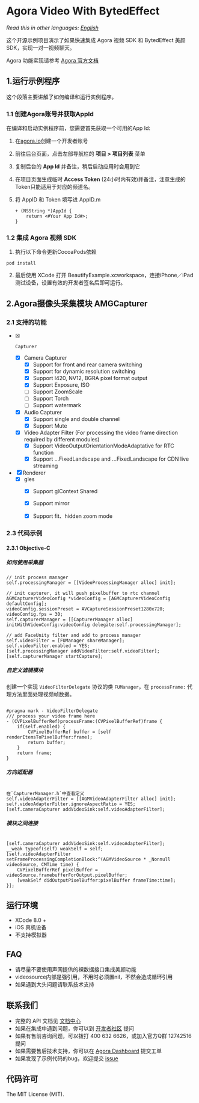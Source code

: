 # Agora Video With BytedEffect

*Read this in other languages: [English](README.md)*

这个开源示例项目演示了如果快速集成 Agora 视频 SDK 和 BytedEffect 美颜 SDK，实现一对一视频聊天。

Agora 功能实现请参考 [Agora 官方文档](https://docs.agora.io/cn/Interactive%20Broadcast/API%20Reference/oc/docs/headers/Agora-Objective-C-API-Overview.html)

## 1.运行示例程序

这个段落主要讲解了如何编译和运行实例程序。

### 1.1 创建Agora账号并获取AppId

在编译和启动实例程序前，您需要首先获取一个可用的App Id:

1. 在[agora.io](https://dashboard.agora.io/signin/)创建一个开发者账号
2. 前往后台页面，点击左部导航栏的 **项目 > 项目列表** 菜单
3. 复制后台的 **App Id** 并备注，稍后启动应用时会用到它
4. 在项目页面生成临时 **Access Token** (24小时内有效)并备注，注意生成的Token只能适用于对应的频道名。

5. 将 AppID 和 Token 填写进 AppID.m

    ```
    + (NSString *)AppId {
        return <#Your App Id#>;
    }
    ```


### 1.2 集成 Agora 视频 SDK

1. 执行以下命令更新CocoaPods依赖

```
pod install
```
  
2. 最后使用 XCode 打开 BeautifyExample.xcworkspace，连接iPhone／iPad 测试设备，设置有效的开发者签名后即可运行。



## 2.Agora摄像头采集模块 AMGCapturer
### 2.1 支持的功能
- [x]     Capturer
    - [x] Camera Capturer
        - [x] Support for front and rear camera switching
        - [x] Support for dynamic resolution switching
        - [x] Support I420, NV12, BGRA pixel format output
        - [x] Support Exposure, ISO
        - [ ] Support ZoomScale
        - [ ] Support Torch
        - [ ] Support watermark
    - [x] Audio Capturer
        - [x] Support single and double channel
        - [x] Support Mute
    - [x]  Video Adapter Filter (For processing the video frame direction required by different modules)
        - [x] Support VideoOutputOrientationModeAdaptative for RTC function
        - [x] Support ...FixedLandscape and ...FixedLandscape for CDN live streaming
- [x] Renderer
    - [x] gles
        - [x] Support glContext Shared
        - [x] Support mirror
        - [x] Support fit、hidden zoom mode



### 2.3 代码示例 

#### 2.3.1 Objective-C
##### 如何使用采集器

```objc
// init process manager
self.processingManager = [[VideoProcessingManager alloc] init];
    
// init capturer, it will push pixelbuffer to rtc channel
AGMCapturerVideoConfig *videoConfig = [AGMCapturerVideoConfig defaultConfig];
videoConfig.sessionPreset = AVCaptureSessionPreset1280x720;
videoConfig.fps = 30;
self.capturerManager = [[CapturerManager alloc] initWithVideoConfig:videoConfig delegate:self.processingManager];
    
// add FaceUnity filter and add to process manager
self.videoFilter = [FUManager shareManager];
self.videoFilter.enabled = YES;
[self.processingManager addVideoFilter:self.videoFilter];
[self.capturerManager startCapture];

```

##### 自定义滤镜模块

创建一个实现 `VideoFilterDelegate` 协议的类 `FUManager`，在 `processFrame:` 代理方法里面处理视频帧数据。

```objc

#pragma mark - VideoFilterDelegate
/// process your video frame here
- (CVPixelBufferRef)processFrame:(CVPixelBufferRef)frame {
    if(self.enabled) {
        CVPixelBufferRef buffer = [self renderItemsToPixelBuffer:frame];
        return buffer;
    }
    return frame;
}

```


##### 方向适配器

```objc

在`CapturerManager.h`中查看定义
self.videoAdapterFilter = [[AGMVideoAdapterFilter alloc] init];
self.videoAdapterFilter.ignoreAspectRatio = YES;
[self.cameraCapturer addVideoSink:self.videoAdapterFilter];

```


##### 模块之间连接

```objc

[self.cameraCapturer addVideoSink:self.videoAdapterFilter];
__weak typeof(self) weakSelf = self;
[self.videoAdapterFilter setFrameProcessingCompletionBlock:^(AGMVideoSource * _Nonnull videoSource, CMTime time) {
    CVPixelBufferRef pixelBuffer = videoSource.framebufferForOutput.pixelBuffer;
    [weakSelf didOutputPixelBuffer:pixelBuffer frameTime:time];
}];

```


## 运行环境
* XCode 8.0 +
* iOS 真机设备
* 不支持模拟器

## FAQ
- 请尽量不要使用声网提供的裸数据接口集成美颜功能
- videosource内部是强引用，不用时必须置nil，不然会造成循环引用
- 如果遇到大头问题请联系技术支持

## 联系我们

- 完整的 API 文档见 [文档中心](https://docs.agora.io/cn/)
- 如果在集成中遇到问题，你可以到 [开发者社区](https://dev.agora.io/cn/) 提问
- 如果有售前咨询问题，可以拨打 400 632 6626，或加入官方Q群 12742516 提问
- 如果需要售后技术支持，你可以在 [Agora Dashboard](https://dashboard.agora.io) 提交工单
- 如果发现了示例代码的bug，欢迎提交 [issue](https://github.com/AgoraIO/Agora-Video-With-FaceUnity-iOS/issues)

## 代码许可

The MIT License (MIT).


